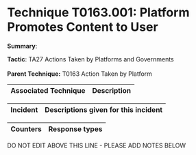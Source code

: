 # Technique T0163.001: Platform Promotes Content to User

**Summary**: 

**Tactic**: TA27 Actions Taken by Platforms and Governments <br><br>**Parent Technique:** T0163 Action Taken by Platform


| Associated Technique | Description |
| --------- | ------------------------- |



| Incident | Descriptions given for this incident |
| -------- | -------------------- |



| Counters | Response types |
| -------- | -------------- |


DO NOT EDIT ABOVE THIS LINE - PLEASE ADD NOTES BELOW